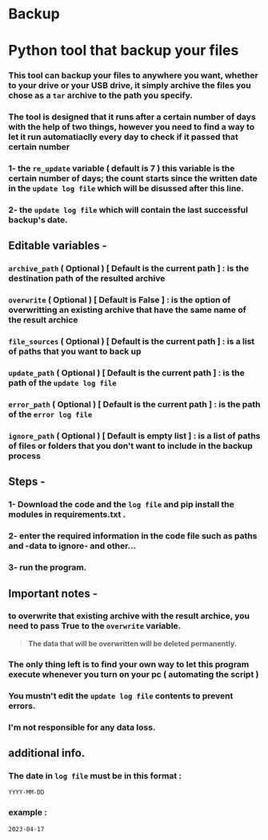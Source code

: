 # Backup

#  Python tool that backup your files

### This tool can backup your files to anywhere you want, whether to your drive or your USB drive, it simply archive the files you chose as a `tar` archive to the path you specify.

### The tool is designed that it runs after a certain number of days with the help of two things, however you need to find a way to let it run automatiaclly every day to check if it passed that certain number

### 1- the `re_update` variable ( default is 7 ) this variable is the certain number of days; the count starts since the written date in the `update log file` which will be disussed after this line.

### 2- the `update log file` which will contain the last successful backup's date. 

## Editable variables -

### `archive_path` ( Optional ) [ Default is the current path ] : is the destination path of the resulted archive

### `overwrite` ( Optional ) [ Default is False ] : is the option of overwritting an existing archive that have the same name of the result archice

### `file_sources` ( Optional ) [ Default is the current path ] : is a list of paths that you want to back up

### `update_path` ( Optional )  [ Default is the current path ] : is the path of the `update log file`

### `error_path` ( Optional )  [ Default is the current path ] : is the path of the `error log file`

### `ignore_path` ( Optional ) [ Default is empty list ] : is a list of paths of files or folders that you don't want to include in the backup process


## Steps -

### 1- Download the code and the `log file` and pip install the modules in requirements.txt .
### 2- enter the required information in the code file such as paths and -data to ignore- and other...
### 3- run the program.


## Important notes -

### to overwrite that existing archive with the result archice, you need to pass True to the `overwrite` variable.

> **The data that will be overwritten will be deleted permanently.**

### The only thing left is to find your own way to let this program execute whenever you turn on your pc ( automating the script )

### You mustn't edit the `update log file` contents to prevent errors.

### I'm not responsible for any data loss.

## additional info.

### The date in `log file` must be in this format :

 `YYYY-MM-DD`

### example :

 `2023-04-17`
